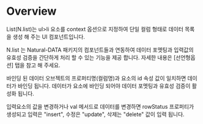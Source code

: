 Overview
===

List(N.list)는 ul>li 요소를 context 옵션으로 지정하여 단일 컬럼 형태로 데이터 목록을 생성 해 주는 UI 컴포넌트입니다.

<p class="alert">N.list 는 Natural-DATA 패키지의 컴포넌트들과 연동하여 데이터 포멧팅과 입력값의 유효성 검증을 간단하게 처리 할 수 있는 기능을 제공 합니다. 자세한 내용은 [선언형옵션] 탭을 참고 해 주세요.</p>
<p class="alert">바인딩 된 데이터 오브젝트의 프로퍼티명(컬럼명)과 요소의 id 속성 값이 일치하면 데이터가 바인딩 됩니다. 데이터가 요소에 바인딩 되어야 데이터 포멧팅과 유효성 검증이 활성화 됩니다.</p>
<p class="alert">입력요소의 값을 변경하거나 val 메서드로 데이터를 변경하면 rowStatus 프로퍼티가 생성되고 입력은 "insert", 수정은 "update", 삭제는 "delete" 값이 입력 됩니다.</p>